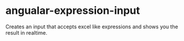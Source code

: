 # angualar-expression-input
Creates an input that accepts excel like expressions and shows you the result in realtime.  
